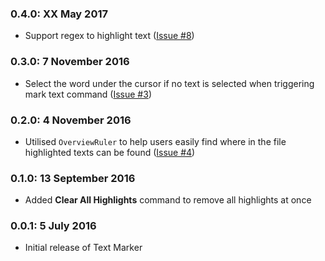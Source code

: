 
### 0.4.0: XX May 2017

* Support regex to highlight text ([Issue #8](https://github.com/ryu1kn/vscode-text-marker/issues/8))

### 0.3.0: 7 November 2016

* Select the word under the cursor if no text is selected when triggering mark text command ([Issue #3](https://github.com/ryu1kn/vscode-text-marker/issues/3))

### 0.2.0: 4 November 2016

* Utilised `OverviewRuler` to help users easily find where in the file highlighted texts can be found ([Issue #4](https://github.com/ryu1kn/vscode-text-marker/issues/4))

### 0.1.0: 13 September 2016

* Added **Clear All Highlights** command to remove all highlights at once

### 0.0.1: 5 July 2016

* Initial release of Text Marker
